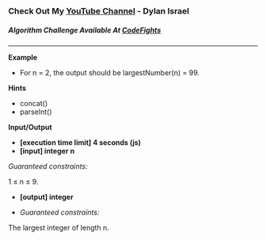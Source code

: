### Check Out My [YouTube Channel](https://www.YouTube.com/CodingTutorials360) - Dylan Israel

##### Algorithm Challenge Available At [CodeFights](https://codefights.com/arcade/code-arcade/intro-gates/SZB5XypsMokGusDhX)
---

**Example**

- For n = 2, the output should be
largestNumber(n) = 99.

**Hints**
-   concat()
-   parseInt()

**Input/Output**

- **[execution time limit] 4 seconds (js)**
- **[input] integer n**

*Guaranteed constraints:*

1 ≤ n ≤ 9.

- **[output] integer**

- *Guaranteed constraints:*

The largest integer of length n.